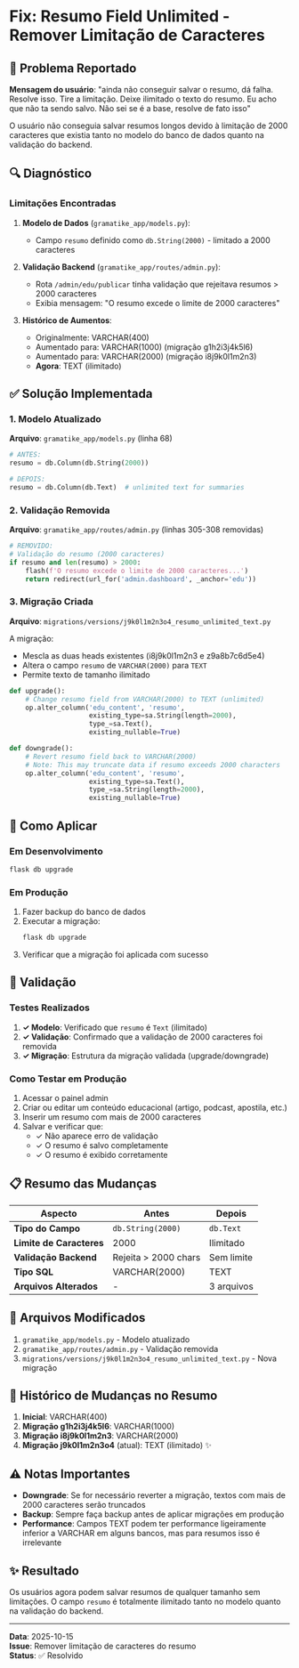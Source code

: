 # Fix: Resumo Field Unlimited - Remover Limitação de Caracteres

## 🎯 Problema Reportado

**Mensagem do usuário**: "ainda não conseguir salvar o resumo, dá falha. Resolve isso. Tire a limitação. Deixe ilimitado o texto do resumo. Eu acho que não ta sendo salvo. Não sei se é a base, resolve de fato isso"

O usuário não conseguia salvar resumos longos devido à limitação de 2000 caracteres que existia tanto no modelo do banco de dados quanto na validação do backend.

## 🔍 Diagnóstico

### Limitações Encontradas

1. **Modelo de Dados** (`gramatike_app/models.py`):
   - Campo `resumo` definido como `db.String(2000)` - limitado a 2000 caracteres
   
2. **Validação Backend** (`gramatike_app/routes/admin.py`):
   - Rota `/admin/edu/publicar` tinha validação que rejeitava resumos > 2000 caracteres
   - Exibia mensagem: "O resumo excede o limite de 2000 caracteres"

3. **Histórico de Aumentos**:
   - Originalmente: VARCHAR(400)
   - Aumentado para: VARCHAR(1000) (migração g1h2i3j4k5l6)
   - Aumentado para: VARCHAR(2000) (migração i8j9k0l1m2n3)
   - **Agora**: TEXT (ilimitado)

## ✅ Solução Implementada

### 1. Modelo Atualizado

**Arquivo**: `gramatike_app/models.py` (linha 68)

```python
# ANTES:
resumo = db.Column(db.String(2000))

# DEPOIS:
resumo = db.Column(db.Text)  # unlimited text for summaries
```

### 2. Validação Removida

**Arquivo**: `gramatike_app/routes/admin.py` (linhas 305-308 removidas)

```python
# REMOVIDO:
# Validação do resumo (2000 caracteres)
if resumo and len(resumo) > 2000:
    flash(f'O resumo excede o limite de 2000 caracteres...')
    return redirect(url_for('admin.dashboard', _anchor='edu'))
```

### 3. Migração Criada

**Arquivo**: `migrations/versions/j9k0l1m2n3o4_resumo_unlimited_text.py`

A migração:
- Mescla as duas heads existentes (i8j9k0l1m2n3 e z9a8b7c6d5e4)
- Altera o campo `resumo` de `VARCHAR(2000)` para `TEXT`
- Permite texto de tamanho ilimitado

```python
def upgrade():
    # Change resumo field from VARCHAR(2000) to TEXT (unlimited)
    op.alter_column('edu_content', 'resumo',
                    existing_type=sa.String(length=2000),
                    type_=sa.Text(),
                    existing_nullable=True)

def downgrade():
    # Revert resumo field back to VARCHAR(2000)
    # Note: This may truncate data if resumo exceeds 2000 characters
    op.alter_column('edu_content', 'resumo',
                    existing_type=sa.Text(),
                    type_=sa.String(length=2000),
                    existing_nullable=True)
```

## 🚀 Como Aplicar

### Em Desenvolvimento

```bash
flask db upgrade
```

### Em Produção

1. Fazer backup do banco de dados
2. Executar a migração:
   ```bash
   flask db upgrade
   ```
3. Verificar que a migração foi aplicada com sucesso

## 🧪 Validação

### Testes Realizados

1. **✓ Modelo**: Verificado que `resumo` é `Text` (ilimitado)
2. **✓ Validação**: Confirmado que a validação de 2000 caracteres foi removida
3. **✓ Migração**: Estrutura da migração validada (upgrade/downgrade)

### Como Testar em Produção

1. Acessar o painel admin
2. Criar ou editar um conteúdo educacional (artigo, podcast, apostila, etc.)
3. Inserir um resumo com mais de 2000 caracteres
4. Salvar e verificar que:
   - ✓ Não aparece erro de validação
   - ✓ O resumo é salvo completamente
   - ✓ O resumo é exibido corretamente

## 📋 Resumo das Mudanças

| Aspecto | Antes | Depois |
|---------|-------|--------|
| **Tipo do Campo** | `db.String(2000)` | `db.Text` |
| **Limite de Caracteres** | 2000 | Ilimitado |
| **Validação Backend** | Rejeita > 2000 chars | Sem limite |
| **Tipo SQL** | VARCHAR(2000) | TEXT |
| **Arquivos Alterados** | - | 3 arquivos |

## 📁 Arquivos Modificados

1. `gramatike_app/models.py` - Modelo atualizado
2. `gramatike_app/routes/admin.py` - Validação removida
3. `migrations/versions/j9k0l1m2n3o4_resumo_unlimited_text.py` - Nova migração

## 🔗 Histórico de Mudanças no Resumo

1. **Inicial**: VARCHAR(400)
2. **Migração g1h2i3j4k5l6**: VARCHAR(1000)
3. **Migração i8j9k0l1m2n3**: VARCHAR(2000)
4. **Migração j9k0l1m2n3o4** (atual): TEXT (ilimitado) ✨

## ⚠️ Notas Importantes

- **Downgrade**: Se for necessário reverter a migração, textos com mais de 2000 caracteres serão truncados
- **Backup**: Sempre faça backup antes de aplicar migrações em produção
- **Performance**: Campos TEXT podem ter performance ligeiramente inferior a VARCHAR em alguns bancos, mas para resumos isso é irrelevante

## ✨ Resultado

Os usuários agora podem salvar resumos de qualquer tamanho sem limitações. O campo `resumo` é totalmente ilimitado tanto no modelo quanto na validação do backend.

---

**Data**: 2025-10-15  
**Issue**: Remover limitação de caracteres do resumo  
**Status**: ✅ Resolvido
